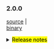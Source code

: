 ### 2.0.0

 [source](https://github.com/seata/seata/archive/v2.0.0.zip) |	
 [binary](https://github.com/seata/seata/releases/download/v2.0.0/seata-server-2.0.0.zip) 	

<details>
  <summary><mark>Release notes</mark></summary>	

### Seata 2.0.0

Seata 2.0.0 Released.

Seata is an easy-to-use, high-performance, open source distributed transaction solution.

The version is updated as follows:

### feature：
  - [[#5165](https://github.com/seata/seata/pull/5165)] optimize TCC structure, supporting API access. add integration layer module(seata-integration-tx-api) for transaction process definition and proxy enhancement.

### bugfix：
  - [[#1234](https://github.com/seata/seata/pull/1234)] Please delete the sample later

### optimize：
  - [[#4858](https://github.com/seata/seata/pull/4858)] reorganize the usage of task session manager

### test:
  - [[#1234](https://github.com/seata/seata/pull/1234)] Please delete the sample later


### Contributors:

Thanks to these contributors for their code commits. Please report an unintended omission.

  - [slievrly](https://github.com/slievrly)
  - [Bughue](https://github.com/Bughue)

Also, we receive many valuable issues, questions and advices from our community. Thanks for you all.


#### Link

  - **Seata:** https://github.com/seata/seata
  - **Seata-Samples:** https://github.com/seata/seata-samples
  - **Release:** https://github.com/seata/seata/releases
  - **WebSite:** https://seata.io

</details>
